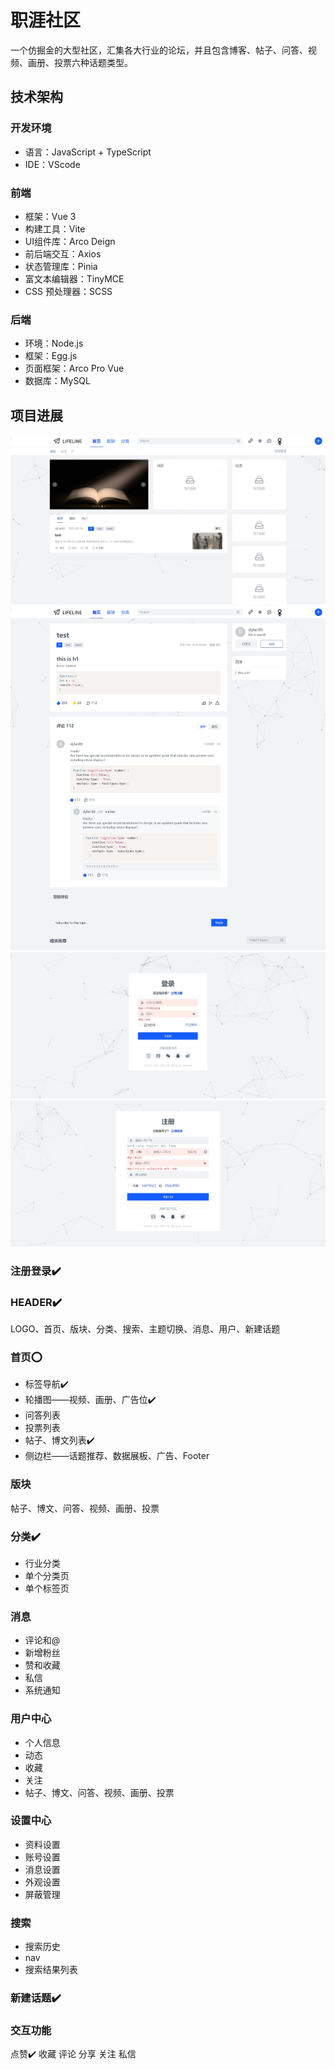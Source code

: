 # 职涯社区

一个仿掘金的大型社区，汇集各大行业的论坛，并且包含博客、帖子、问答、视频、画册、投票六种话题类型。

## 技术架构
### 开发环境

- 语言：JavaScript + TypeScript
- IDE：VScode

### 前端

- 框架：Vue 3
- 构建工具：Vite
- UI组件库：Arco Deign
- 前后端交互：Axios
- 状态管理库：Pinia
- 富文本编辑器：TinyMCE
- CSS 预处理器：SCSS

### 后端
- 环境：Node.js
- 框架：Egg.js
- 页面框架：Arco Pro Vue
- 数据库：MySQL

## 项目进展
![首页](./public/readme.img/1.jpeg)
![博文](./public/readme.img/2.jpeg)
![登录](./public/readme.img/3.jpeg)
![注册](./public/readme.img/4.jpeg)

### 注册登录✔️

### HEADER✔️

LOGO、首页、版块、分类、搜索、主题切换、消息、用户、新建话题

### 首页⭕

- 标签导航✔️
- 轮播图——视频、画册、广告位✔️
- 问答列表
- 投票列表
- 帖子、博文列表✔️
- 侧边栏——话题推荐、数据展板、广告、Footer

### 版块

帖子、博文、问答、视频、画册、投票

### 分类✔️

- 行业分类
- 单个分类页
- 单个标签页

### 消息

- 评论和@
- 新增粉丝
- 赞和收藏
- 私信
- 系统通知

### 用户中心

- 个人信息
- 动态
- 收藏
- 关注
- 帖子、博文、问答、视频、画册、投票

### 设置中心

- 资料设置
- 账号设置
- 消息设置
- 外观设置
- 屏蔽管理

### 搜索

- 搜索历史
- nav
- 搜索结果列表

### 新建话题✔️

### 交互功能
点赞✔️
收藏
评论
分享
关注
私信